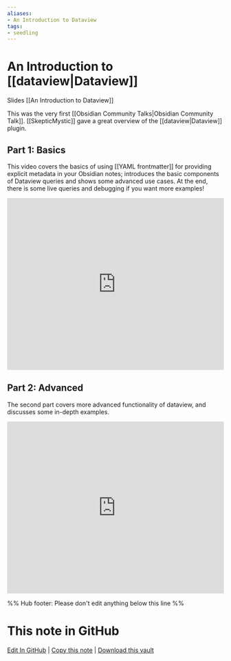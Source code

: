 ```yaml
---
aliases: 
- An Introduction to Dataview
tags:
- seedling
---
```


# An Introduction to [[dataview|Dataview]]

Slides [[An Introduction to Dataview]]

This was the very first [[Obsidian Community Talks|Obsidian Community Talk]].  [[SkepticMystic]] gave a great overview of the [[dataview|Dataview]] plugin. 

## Part 1: Basics

This video covers the basics of using [[YAML frontmatter]] for providing explicit metadata in your Obsidian notes; introduces the basic components of Dataview queries and shows some advanced use cases. At the end, there is some live queries and debugging if you want more examples!

<iframe width="100%" height="400px" src="https://www.youtube.com/embed/sEgzrRNkgsE" title="YouTube video player" frameborder="0" allow="accelerometer; autoplay; clipboard-write; encrypted-media; gyroscope; picture-in-picture" allowfullscreen></iframe>

## Part 2: Advanced

The second part covers more advanced functionality of dataview, and discusses some in-depth examples.

<iframe width="100%" height="400px" src="https://www.youtube.com/embed/jW5pD4SioFM" title="YouTube video player" frameborder="0" allow="accelerometer; autoplay; clipboard-write; encrypted-media; gyroscope; picture-in-picture" allowfullscreen></iframe>

%% Hub footer: Please don't edit anything below this line %%

# This note in GitHub

<span class="git-footer">[Edit In GitHub](https://github.dev/obsidian-community/obsidian-hub/blob/main/04%20-%20Guides%2C%20Workflows%2C%20%26%20Courses/Community%20Talks/YT%20-%20An%20Introduction%20to%20Dataview.md "git-hub-edit-note") | [Copy this note](https://raw.githubusercontent.com/obsidian-community/obsidian-hub/main/04%20-%20Guides%2C%20Workflows%2C%20%26%20Courses/Community%20Talks/YT%20-%20An%20Introduction%20to%20Dataview.md "git-hub-copy-note") | [Download this vault](https://github.com/obsidian-community/obsidian-hub/archive/refs/heads/main.zip "git-hub-download-vault") </span>